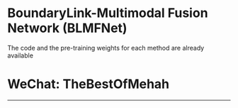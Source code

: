 # BoundaryLink-Multimodal Fusion Network (BLMFNet)

The code and the pre-training weights for each method are already available

# **WeChat: TheBestOfMehah**


___________


